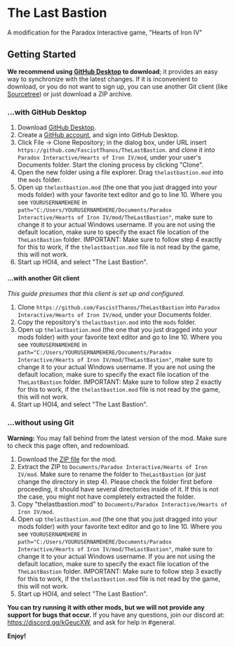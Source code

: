 # The Last Bastion
A modification for the Paradox Interactive game, "Hearts of Iron IV"

## Getting Started
**We recommend using [GitHub Desktop](https://desktop.github.com) to download**;
it provides an easy way to synchronize with the latest changes. If it is
inconvenient to download, or you do not want to sign up, you can use another
Git client (like [Sourcetree](https://www.atlassian.com/software/sourcetree)) or
just download a ZIP archive.

### ...with GitHub Desktop
1. Download [GitHub Desktop](https://desktop.github.com).
2. Create a [GitHub account](https://github.com/join), and sign into GitHub
   Desktop.
3. Click File → Clone Repository; in the dialog box, under URL insert
   `https://github.com/FascistThanos/TheLastBastion`. and clone it into
   `Paradox Interactive/Hearts of Iron IV/mod`, under your user's Documents
   folder. Start the cloning process by clicking "Clone".
4. Open the new folder using a file explorer. Drag `thelastbastion.mod`
   into the `mods` folder.
5. Open up `thelastbastion.mod` (the one that you just dragged into your mods folder) with your favorite text editor and go to line 10. Where you see `YOURUSERNAMEHERE` in `path="C:/Users/YOURUSERNAMEHERE/Documents/Paradox Interactive/Hearts of Iron IV/mod/TheLastBastion"`, make sure to change it to your actual Windows username. If you are not using the default location, make sure to specify the exact file location of the `TheLastBastion` folder. IMPORTANT: Make sure to follow step 4 exactly for this to work, if the `thelastbastion.mod` file is not read by the game, this will not work.
6. Start up HOI4, and select "The Last Bastion".

#### ...with another Git client
*This guide presumes that this client is set up and configured.*

1. Clone `https://github.com/FascistThanos/TheLastBastion` into
   `Paradox Interactive/Hearts of Iron IV/mod`, under your Documents folder.
2. Copy the repository's `thelastbastion.mod` into the `mods` folder.
3. Open up `thelastbastion.mod` (the one that you just dragged into your mods folder) with your favorite text editor and go to line 10. Where you see `YOURUSERNAMEHERE` in `path="C:/Users/YOURUSERNAMEHERE/Documents/Paradox Interactive/Hearts of Iron IV/mod/TheLastBastion"`, make sure to change it to your actual Windows username. If you are not using the default location, make sure to specify the exact file location of the `TheLastBastion` folder. IMPORTANT: Make sure to follow step 2 exactly for this to work, if the `thelastbastion.mod` file is not read by the game, this will not work.
4. Start up HOI4, and select "The Last Bastion".

### ...without using Git
**Warning:** You may fall behind from the latest version of the mod. Make sure
to check this page often, and redownload.

1. Download the [ZIP file](https://github.com/FascistThanos/TheLastBastion/archive/master.zip) for the mod.
2. Extract the ZIP to `Documents/Paradox Interactive/Hearts of Iron IV/mod`. Make sure to rename the folder to `TheLastBastion` (or just change the directory in step 4). Please check the folder first before proceeding, it should have several directories inside of it. If this is not the case, you might not have completely extracted the folder.
3. Copy "thelastbastion.mod" to `Documents/Paradox Interactive/Hearts of Iron IV/mod`.
4. Open up `thelastbastion.mod` (the one that you just dragged into your mods folder) with your favorite text editor and go to line 10. Where you see `YOURUSERNAMEHERE` in `path="C:/Users/YOURUSERNAMEHERE/Documents/Paradox Interactive/Hearts of Iron IV/mod/TheLastBastion"`, make sure to change it to your actual Windows username. If you are not using the default location, make sure to specify the exact file location of the `TheLastBastion` folder. IMPORTANT: Make sure to follow step 3 exactly for this to work, if the `thelastbastion.mod` file is not read by the game, this will not work.
5. Start up HOI4, and select "The Last Bastion".


**You can try running it with other mods, but we will not provide any support for bugs that occur.** If you have any
questions, join our discord at: https://discord.gg/kGeucXW, and ask for help in #general.

**Enjoy!**
